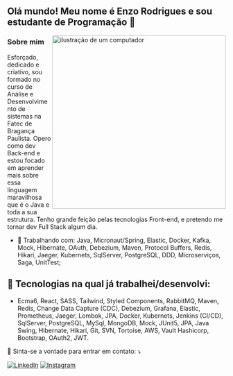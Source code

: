 ## Olá mundo! Meu nome é Enzo Rodrigues e sou estudante de Programação 👋
<img src="https://raw.githubusercontent.com/MicaelliMedeiros/micaellimedeiros/master/image/computer-illustration.png" alt="ilustração de um computador" min-width="400px" max-width="400px" width="400px" align="right">

### Sobre mim
<p align="left">
Esforçado, dedicado e criativo, sou formado no curso de Análise e Desenvolvimento de sistemas na Fatec de Bragança Paulista. Opero como dev Back-end e estou focado em aprender mais sobre essa linguagem maravilhosa que é o Java e toda a sua estrutura. Tenho grande feição pelas tecnologias Front-end, e pretendo me tornar dev Full Stack algum dia.

- 🔭 Trabalhando com: Java, Micronaut/Spring, Elastic, Docker, Kafka, Mock, Hibernate, OAuth, Debezium, Maven, Protocol Buffers, Redis, Hikari, Jaeger, Kubernets, SqlServer, PostgreSQL, DDD, Microserviços, Saga, UnitTest;

<h2 align="left">
 🦄 Tecnologias na qual já trabalhei/desenvolvi:
</h2>

- Ecma6, React, SASS, Tailwind, Styled Components, RabbitMQ, Maven, Redis, Change Data Capture (CDC), Debezium, Grafana, Elastic, Prometheus, Jaeger, Lombok, JPA, Docker, Kubernets, Jenkins (CI/CD), SqlServer, PostgreSQL, MySql, MongoDB, Mock, JUnit5, JPA, Java Swing, Hibernate, Hikari, Git, SVN, Tortoise, AWS, Vault Hashicorp, Bootstrap, OAuth2, JWT.
  
<p align="left">
  💌 Sinta-se a vontade para entrar em contato: ⤵️
</p>

<a href="https://www.linkedin.com/in/enzo-rodrigues-166875199/" title="LinkedIn" target="_blank">
<img src="https://img.shields.io/badge/LinkedIn-0077B5?style=for-the-badge&logo=linkedin&logoColor=white" alt="LinkedIn"/></a>

<a href="https://www.instagram.com/enzo_rdrigues/" title="Instagram" target="_blank">
<img src="https://img.shields.io/badge/Instagram-E4405F?style=for-the-badge&logo=instagram&logoColor=white" alt="Instagram"/></a>
<br>
<br>
